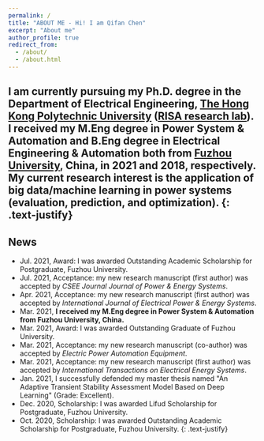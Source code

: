 ```yaml
---
permalink: /
title: "ABOUT ME - Hi! I am Qifan Chen"
excerpt: "About me"
author_profile: true
redirect_from: 
  - /about/
  - /about.html
---
```

I am currently pursuing my Ph.D. degree in the Department of Electrical Engineering, [The Hong Kong Polytechnic University](https://www.polyu.edu.hk/) ([RISA research lab](https://www.polyu.edu.hk/ee/siqibu/index.html)).
I received my M.Eng degree in Power System & Automation and B.Eng degree in Electrical Engineering & Automation both from [Fuzhou University](https://www.fzu.edu.cn/), China, in 2021 and 2018, respectively.
My current research interest is **the application of big data/machine learning in power systems (evaluation, prediction, and optimization)**.
{: .text-justify}
---

## News

* Jul. 2021, Award: I was awarded Outstanding Academic Scholarship for Postgraduate, Fuzhou University.
* Jul. 2021, Acceptance: my new research manuscript (first author) was accepted by *CSEE Journal Journal of Power & Energy Systems*.
* Apr. 2021, Acceptance: my new research manuscript (first author) was accepted by *International Journal of Electrical Power & Energy Systems*.
* Mar. 2021, **I received my M.Eng degree in Power System & Automation from Fuzhou University, China.**
* Mar. 2021, Award: I was awarded Outstanding Graduate of Fuzhou University.
* Mar. 2021, Acceptance: my new research manuscript (co-author) was accepted by *Electric Power Automation Equipment*.
* Mar. 2021, Acceptance: my new research manuscript (first author) was accepted by *International Transactions on Electrical Energy Systems*.
* Jan. 2021, I successfully defended my master thesis named "An Adaptive Transient Stability Assessment Model Based on Deep Learning" (Grade: Excellent).
* Dec. 2020, Scholarship: I was awarded Lifud Scholarship for Postgraduate, Fuzhou University.
* Oct. 2020, Scholarship: I was awarded Outstanding Academic Scholarship for Postgraduate, Fuzhou University.
{: .text-justify}
